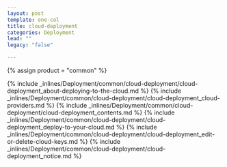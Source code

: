 ```yaml
---
layout: post
template: one-col
title: cloud-deployment
categories: Deployment
lead: ""
legacy: "false"

---
```

{% assign product = "common" %}

{% include _inlines/Deployment/common/cloud-deployment/cloud-deployment_about-deploying-to-the-cloud.md %}
{% include _inlines/Deployment/common/cloud-deployment/cloud-deployment_cloud-providers.md %}
{% include _inlines/Deployment/common/cloud-deployment/cloud-deployment_contents.md %}
{% include _inlines/Deployment/common/cloud-deployment/cloud-deployment_deploy-to-your-cloud.md %}
{% include _inlines/Deployment/common/cloud-deployment/cloud-deployment_edit-or-delete-cloud-keys.md %}
{% include _inlines/Deployment/common/cloud-deployment/cloud-deployment_notice.md %}
